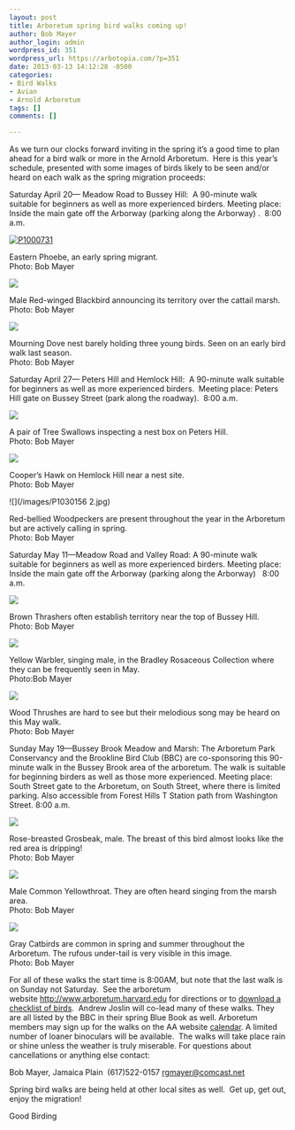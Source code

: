 ```yaml
---
layout: post
title: Arboretum spring bird walks coming up!
author: Bob Mayer
author_login: admin
wordpress_id: 351
wordpress_url: https://arbotopia.com/?p=351
date: 2013-03-13 14:12:28 -0500
categories:
- Bird Walks
- Avian
- Arnold Arboretum
tags: []
comments: []

---
```

<p>As we turn our clocks forward inviting in the spring it’s a good time to plan ahead for a bird walk or more in the Arnold Arboretum.  Here is this year’s schedule, presented with some images of birds likely to be seen and/or heard on each walk as the spring migration proceeds:</p>

<p>Saturday April 20— Meadow Road to Bussey Hill:  A 90-minute walk suitable for beginners as well as more experienced birders. Meeting place: Inside the main gate off the Arborway (parking along the Arborway) .  8:00 a.m.</p>

<p><!-- wp:image {"id":330,"linkDestination":"custom"} --></p>
<a href="/images/2013/03/P1000731.jpg"><img src="/images/2013/03/P1000731.jpg" alt="P1000731" class="wp-image-330"/></a>

<p>Eastern Phoebe, an early spring migrant.<br>Photo: Bob Mayer</p>

![](/images/P1080530.jpg)

<p>Male Red-winged Blackbird announcing its territory over the cattail marsh.<br>Photo: Bob Mayer</p>

![](/images/P1000414-1.jpg)

<p>Mourning Dove nest barely holding three young birds. Seen on an early bird walk last season.<br>Photo: Bob Mayer</p>

<p>Saturday April 27— Peters Hill and Hemlock Hill:  A 90-minute walk suitable for beginners as well as more experienced birders.  Meeting place: Peters Hill gate on Bussey Street (park along the roadway).  8:00 a.m.</p>

![](/images/P1180748_1.jpg)

<p>A pair of Tree Swallows inspecting a nest box on Peters Hill.<br>Photo: Bob Mayer</p>

![](/images/P1180773.jpg)

<p>Cooper’s Hawk on Hemlock Hill near a nest site.<br>Photo: Bob Mayer</p>

![](/images/P1030156 2.jpg)

<p>Red-bellied Woodpeckers are present throughout the year in the Arboretum but are actively calling in spring.<br>Photo: Bob Mayer</p>

<p>Saturday May 11—Meadow Road and Valley Road: A 90-minute walk suitable for beginners as well as more experienced birders. Meeting place: Inside the main gate off the Arborway (parking along the Arborway)   8:00 a.m.</p>

![](/images/P1080425.jpg)

<p>Brown Thrashers often establish territory near the top of Bussey Hill.<br>Photo: Bob Mayer</p>

![](/images/P1080518_1-1.jpg)

<p>Yellow Warbler, singing male, in the Bradley Rosaceous Collection where they can be frequently seen in May.<br>Photo:Bob Mayer</p>

![](/images/P1190119.jpg)

<p>Wood Thrushes are hard to see but their melodious song may be heard on this May walk.<br>Photo: Bob Mayer</p>

<p>Sunday May 19—Bussey Brook Meadow and Marsh: The Arboretum Park Conservancy and the Brookline Bird Club (BBC) are co-sponsoring this 90-minute walk in the Bussey Brook area of the arboretum. The walk is suitable for beginning birders as well as those more experienced. Meeting place: South Street gate to the Arboretum, on South Street, where there is limited parking. Also accessible from Forest Hills T Station path from Washington Street. 8:00 a.m.</p>

![](/images/P1090169.jpg)

<p>Rose-breasted Grosbeak, male. The breast of this bird almost looks like the red area is dripping!<br>Photo: Bob Mayer</p>

![](/images/P1010132.jpg)

<p>Male Common Yellowthroat. They are often heard singing from the marsh area.<br>Photo: Bob Mayer</p>

![](/images/P1000818-1.jpg)

<p>Gray Catbirds are common in spring and summer throughout the Arboretum. The rufous under-tail is very visible in this image.<br>Photo: Bob Mayer</p>

<p>For all of these walks the start time is 8:00AM, but note that the last walk is on Sunday not Saturday.  See the arboretum website <a href="http://www.arboretum.harvard.edu/" target="_blank" rel="noreferrer noopener" aria-label="For all of these walks the start time is 8:00AM, but note that the last walk is on Sunday not Saturday.  See the arboretum website http://www.arboretum.harvard.edu for directions or to download a checklist of birds.  Andrew Joslin will co-lead many of these walks. They are all listed by the BBC in their spring Blue Book as well. Arboretum members may sign up for the walks on the AA website calendar. A limited number of loaner binoculars will be available.  The walks will take place rain or shine unless the weather is truly miserable. For questions about cancellations or anything else contact: (opens in a new tab)">http://www.arboretum.harvard.edu</a> for directions or to <a href="http://arboretum.harvard.edu/wp-content/uploads/BirdList-rev5-09.pdf">download a checklist of birds</a>.  Andrew Joslin will co-lead many of these walks. They are all listed by the BBC in their spring Blue Book as well. Arboretum members may sign up for the walks on the AA website <a href="https://my.arboretum.harvard.edu/CalendarView.aspx">calendar</a>. A limited number of loaner binoculars will be available.  The walks will take place rain or shine unless the weather is truly miserable. For questions about cancellations or anything else contact:</p>

<p>Bob Mayer, Jamaica Plain  (617)522-0157 <a href="mailto:rgmayer38@gmail.com" target="_blank" rel="noreferrer noopener">rgmayer@comcast.net</a></p>

<p>Spring bird walks are being held at other local sites as well.  Get up, get out, enjoy the migration!</p>

<p>Good Birding</p>